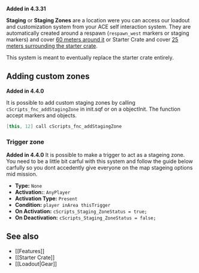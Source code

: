 **Added in 4.3.31**
 
**Staging** or **Staging Zones** are a location were you can access our loadout and customization system from your ACE self interaction system. They are automatically created around a respawn (`respawn_west` markers or staging markers) and cover [60 meters around it](https://github.com/7Cav/cScripts/blob/main/cScripts/functions/init/fn_initStaging.sqf#L36) or Starter Crate and cover [25 meters surrounding the starter crate](https://github.com/7Cav/cScripts/blob/main/cScripts/functions/logistics/fn_doStarterCrate.sqf#L94).

This system is meant to eventually replace the starter crate entirely.

## Adding custom zones
**Added in 4.4.0**

It is possible to add custom staging zones by calling `cScripts_fnc_addStagingZone` in init.sqf or on a objectInit. The function accept markers and objects.
```cpp
[this, 12] call cScripts_fnc_addStagingZone
```

### Trigger zone
**Added in 4.4.0**
It is possible to make a trigger to act as a stageing zone. You need to be a little bit carful with this system and follow the guide below carfully so you dont accedently give everyone on the map stageing options mid mission.

- **Type:** `None`
- **Activation:**: `AnyPlayer`
- **Activation Type:** `Present`
- **Condition:** `player inArea thisTrigger`
- **On Activation:** `cScripts_Staging_ZoneStatus = true;`
- **On Deactivation:** `cScripts_Staging_ZoneStatus = false;`

## See also
- [[Features]]
- [[Starter Crate]]
- [[Loadout|Gear]]